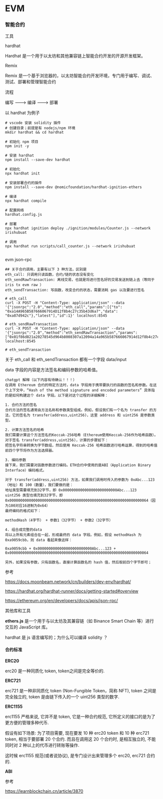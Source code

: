 # EVM

### 智能合约

工具

hardhat

Hardhat 是一个用于以太坊和其他兼容链上智能合约开发的开源开发框架。



Remix 

Remix 是一个基于浏览器的，以太坊智能合约开发环境，专门用于编写、调试、测试、部署和管理智能合约



流程

编写 ---> 编译 ---> 部署

以 hardhat 为例子

```
# vscode 安装 solidity 插件
# 创建目录；前提是有 nodejs/npm 环境
mkdir hardhat && cd hardhat

# 初始化 npm 项目
npm init -y

# 安装 hardhat
npm install --save-dev hardhat

# 初始化
npx hardhat init

# 安装部署合约的插件
npm install --save-dev @nomicfoundation/hardhat-ignition-ethers

# 编译
npx hardhat compile

# 配置网络
hardhat.config.js

# 部署
npx hardhat ignition deploy ./ignition/modules/Counter.js --network irishubuat

# 调用
npx hardhat run scripts/call_counter.js --network irishubuat


```



evm json-rpc

```
## 关于合约调用，主要有以下 3 种方法，区别是 
eth_call: 只调用只读函数，合约/链的状态没有变化
eth_sendRawTransaction: 离线交易，也就是将进行签名好的交易发送到链上去（等同于 iris tx evm raw ）
eth_sendTransaction: 写函数，改变合约的状态，需要消耗 gas 以及要进行签名

# eth_call
curl -X POST -H "Content-Type: application/json" --data '{"jsonrpc":"2.0","method":"eth_call","params":[{"to": "0xa14A965B587666067914D12f8b4c27c35b43d6a7","data": "0xa87d942c"},"latest"],"id":1}' localhost:8545

# eth_sendRawTransaction
curl -X POST -H "Content-Type: application/json" --data '{"jsonrpc":"2.0","method":"eth_sendRawTransaction","params":["0x01f86d821a20278545d964b8008307a12094a14a965b587666067914d12f8b4c27c35b43d6a78084d09de08ac080a02ae200a08b368b84724d1809d45f1bd35840e9cc7598643edf3428c284bec434a06832f9c9720e39445d98a4f43eac3ca3aad905e22395de942da424b29e981566"],"id":1}' localhost:8545

# eth_sendTransaction
```



关于 eth_call 和 eth_sendTransaction 都有一个字段 data/input

data 字段的内容是方法签名和编码参数的哈希值。

```
chatgpt 解释（以下内容有待确认！！！）
在调用 Ethereum 合约的特定方法时，data 字段用于携带要执行的函数的签名和参数。在这个上下文中，“Hash of the method signature and encoded parameters” 具体指的是如何构建这个 data 字段。以下是对这个过程的详细解释：

1. 合约方法的签名
合约方法的签名通常由方法名称和参数类型组成。例如，假设我们有一个名为 transfer 的方法，它的签名为 transfer(address,uint256)，这里 address 和 uint256 是参数类型。

2. 计算方法签名的哈希
我们需要计算这个方法签名的Keccak-256哈希（Ethereum使用Keccak-256作为哈希函数）。对于签名 transfer(address,uint256)，计算的步骤如下：
把签名字符串转换为字节数组，然后使用 Keccak-256 哈希函数进行哈希运算，得到的哈希值前四个字节将作为方法选择器。

3. 编码参数
接下来，我们需要对函数参数进行编码。ETH合约中使用的是ABI（Application Binary Interface）编码格式。

对于 transfer(address,uint256) 方法，如果我们调用时传入的参数为 0xAbc...123（地址）和 100（数量），我们要做的是：
地址类型需要填充到32字节，即 0x0000000000000000000000000Abc...123
uint256 类型也填充到32字节，即 0x0000000000000000000000000000000000000000000000000000000000000064（因为100对应16进制为0x64）
最终编码的格式如下：

methodHash（4字节） + 参数1（32字节） + 参数2（32字节）

4. 组合成完整的data
将以上所有元素组合在一起，形成最终的 data 字段。例如，假设 methodHash 为 0xa9059cbb，则 data 看起来像这样：

0xa9059cbb + 0x0000000000000000000000000Abc...123 + 0x0000000000000000000000000000000000000000000000000000000000000064

另外，如果没有参数，只有函数名，直接计算函数名的 hash 值，然后取前四个字节即可；

```

参考

https://docs.moonbeam.network/cn/builders/dev-env/hardhat/

https://hardhat.org/hardhat-runner/docs/getting-started#overview

https://ethereum.org/en/developers/docs/apis/json-rpc/



其他库和工具

**ethers.js** 是一个用于与以太坊及其兼容链（如 Binance Smart Chain 等）进行交互的 JavaScript 库。

hardhat 是 js 语言编写的；为什么可以编译 solidity ？















#### 合约标准

**ERC20**

erc20 是一种同质化 token, token之间是完全等价的.

**ERC721**

erc721 是一种非同质化 token (Non-Fungible Token，简称 NFT), token 之间是完全独立的, token 是由链下传入的一个 uint256 类型的数字. 

**ERC1155**

erc1155 严格来说, 它并不是 token, 它是一种合约规范, 它所定义的接口的是为了更方便的管理多种代币.

假设有如下场景: 为了项目需要, 现在要发 10 种 erc20 token 和 10 种 erc721 token, 相当于要部署 20 个合约. 而且在调用这 20 个合约时, 是相互独立的, 不能同时对 2 种以上的代币进行转账等操作.

这时候 erc1155 规范(或者说协议), 是专门设计出来管理多个 erc20, erc721 合约的.



**ABI**

参考

https://learnblockchain.cn/article/3870